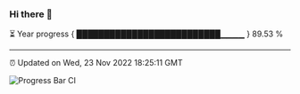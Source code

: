 ### Hi there 👋

⏳ Year progress { ██████████████████████████▁▁▁▁ } 89.53 %

---

⏰ Updated on Wed, 23 Nov 2022 18:25:11 GMT

![Progress Bar CI](https://github.com/ZhaoGui/ZhaoGui/workflows/Progress%20Bar%20CI/badge.svg)

